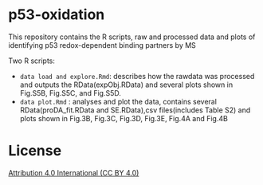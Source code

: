 # p53-oxidation

This repository contains the R scripts, raw and processed data and plots of identifying p53 redox-dependent binding partners by MS

Two R scripts:

- `data load and explore.Rmd`: describes how the rawdata was processed and outputs the RData(expObj.RData) and several plots shown in Fig.S5B, Fig.S5C, and Fig.S5D.
- `data plot.Rmd` : analyses and plot the data, contains several RData(proDA_fit.RData and SE.RData),csv files(includes Table S2) and plots shown in Fig.3B, Fig.3C, Fig.3D, Fig.3E, Fig.4A and Fig.4B

# License

[Attribution 4.0 International (CC BY 4.0)](https://creativecommons.org/licenses/by/4.0/)
